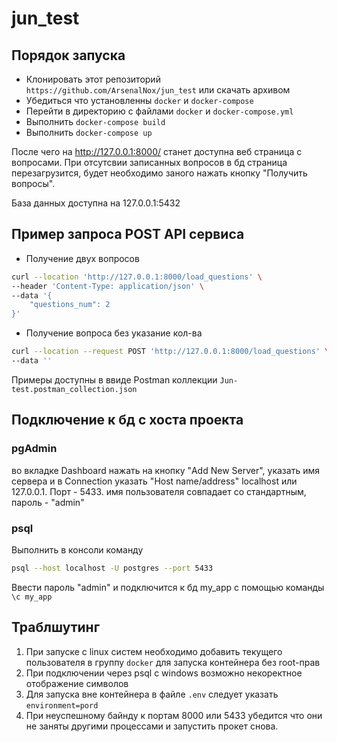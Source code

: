 # jun_test

## Порядок запуска 

- Клонировать этот репозиторий ```https://github.com/ArsenalNox/jun_test``` или скачать архивом
- Убедиться что установленны ```docker``` и ```docker-compose```
- Перейти в директорию с файлами ```docker``` и ```docker-compose.yml```
- Выполнить ```docker-compose build```
- Выполнить ```docker-compose up```

После чего на <http://127.0.0.1:8000/> станет доступна веб страница с вопросами.
При отсутсвии записанных вопросов в бд страница перезагрузится, будет необходимо заного нажать кнопку "Получить вопросы".

База данных доступна на 127.0.0.1:5432

## Пример запроса POST API сервиса

- Получение двух вопросов
```bash
curl --location 'http://127.0.0.1:8000/load_questions' \
--header 'Content-Type: application/json' \
--data '{
    "questions_num": 2
}'
```
- Получение вопроса без указание кол-ва
```bash
curl --location --request POST 'http://127.0.0.1:8000/load_questions' \
--data ''
```

Примеры доступны в ввиде Postman коллекции ```Jun-test.postman_collection.json```

## Подключение к бд c хоста проекта

### pgAdmin 

во вкладке Dashboard нажать на кнопку "Add New Server", указать имя сервера и в Connection указать "Host name/address" localhost или 127.0.0.1. Порт - 5433. имя пользователя совпадает со стандартным, пароль - "admin"

### psql 
Выполнить в консоли команду
```bash
psql --host localhost -U postgres --port 5433
```
Ввести пароль "admin" и подключится к бд my_app с помощью команды ```\c my_app```

## Траблшутинг

1. При запуске с linux систем необходимо добавить текущего пользователя в группу ```docker``` для запуска контейнера без root-прав
2. При подключении через psql с windows возможно некоректное отображение символов
3. Для запуска вне контейнера в файле ```.env``` следует указать ```environment=pord```
4. При неуспешному байнду к портам 8000 или 5433 убедится что они не заняты другими процессами и запустить прокет снова.
